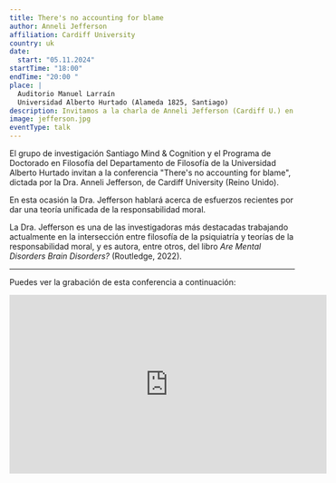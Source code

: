 ```yaml
---
title: There's no accounting for blame
author: Anneli Jefferson
affiliation: Cardiff University
country: uk
date: 
  start: "05.11.2024"
startTime: "18:00"
endTime: "20:00 "
place: |
  Auditorio Manuel Larraín  
  Universidad Alberto Hurtado (Alameda 1825, Santiago)
description: Invitamos a la charla de Anneli Jefferson (Cardiff U.) en el Auditorio Manuel Larraín, 05.11.2024 - 18:00. ¡Inscríbete aquí!
image: jefferson.jpg
eventType: talk
---
```


El grupo de investigación Santiago Mind & Cognition y el Programa de Doctorado en Filosofía del Departamento de Filosofía de la Universidad Alberto Hurtado invitan a la conferencia "There's no accounting for blame", dictada por la Dra. Anneli Jefferson, de Cardiff University (Reino Unido).

En esta ocasión la Dra. Jefferson hablará acerca de esfuerzos recientes por dar una teoría unificada de la responsabilidad moral.
 
La Dra. Jefferson es una de las investigadoras más destacadas trabajando actualmente en la intersección entre filosofía de la psiquiatría y teorías de la responsabilidad moral, y es autora, entre otros, del libro _Are Mental Disorders Brain Disorders?_ (Routledge, 2022).

---

Puedes ver la grabación de esta conferencia a continuación:

<div class="youtube-iframe">
<iframe width="560" height="315" src="https://www.youtube.com/embed/hME_zB0YpYc?si=Fn-OCtGLdWI2lhHq" title="YouTube video player" frameborder="0" allow="accelerometer; autoplay; clipboard-write; encrypted-media; gyroscope; picture-in-picture; web-share" referrerpolicy="strict-origin-when-cross-origin" allowfullscreen></iframe>
</div>

</div>
</div>
